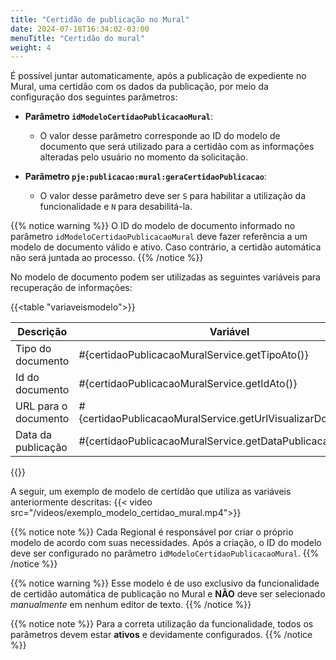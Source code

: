 ```yaml
---
title: "Certidão de publicação no Mural"
date: 2024-07-18T16:34:02-03:00
menuTitle: "Certidão do mural"
weight: 4
---
```



É possível juntar automaticamente, após a publicação de expediente no Mural, uma certidão com os dados da publicação, por meio da configuração dos seguintes parâmetros:

- **Parâmetro `idModeloCertidaoPublicacaoMural`**:
  - O valor desse parâmetro corresponde ao ID do modelo de documento que será utilizado para a certidão com as informações alteradas pelo usuário no momento da solicitação.
  
- **Parâmetro `pje:publicacao:mural:geraCertidaoPublicacao`**:
  - O valor desse parâmetro deve ser `S` para habilitar a utilização da funcionalidade e `N` para desabilitá-la.

{{% notice warning %}}
O ID do modelo de documento informado no parâmetro `idModeloCertidaoPublicacaoMural` deve fazer referência a um modelo de documento válido e ativo. Caso contrário, a certidão automática não será juntada ao processo.
{{% /notice %}}

No modelo de documento podem ser utilizadas as seguintes variáveis para recuperação de informações:

{{<table "variaveismodelo">}}

| **Descrição** | **Variável** |
|---|---|
| Tipo do documento | #{certidaoPublicacaoMuralService.getTipoAto()}  |
| Id do documento | #{certidaoPublicacaoMuralService.getIdAto()} |
| URL para o documento | #{certidaoPublicacaoMuralService.getUrlVisualizarDocumento()} |
| Data da publicação | #{certidaoPublicacaoMuralService.getDataPublicacao()} |

{{</table>}}

A seguir, um exemplo de modelo de certidão que utiliza as variáveis anteriormente descritas:
{{< video src="/videos/exemplo_modelo_certidao_mural.mp4">}}

{{% notice note %}}
Cada Regional é responsável por criar o próprio modelo de acordo com suas necessidades. Após a criação, o ID do modelo
deve ser configurado no parâmetro `idModeloCertidaoPublicacaoMural`.
{{% /notice %}}

{{% notice warning %}}
Esse modelo é de uso exclusivo da funcionalidade de certidão automática de publicação no Mural e **NÃO** deve ser selecionado *manualmente* em nenhum editor de texto.
{{% /notice %}}

{{% notice note %}}
Para a correta utilização da funcionalidade, todos os parâmetros devem estar **ativos** e devidamente configurados.
{{% /notice %}}